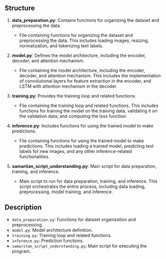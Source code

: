 ## Structure

1. **data_preparation.py**: Contains functions for organizing the dataset and preprocessing the data.
   - File containing functions for organizing the dataset and preprocessing the data. This includes loading images, resizing, normalization, and tokenizing text labels.

2. **model.py**: Defines the model architecture, including the encoder, decoder, and attention mechanism.
   - File containing the model architecture, including the encoder, decoder, and attention mechanism. This includes the implementation of convolutional layers for feature extraction in the encoder, and LSTM with attention mechanism in the decoder.

3. **training.py**: Provides the training loop and related functions.
   - File containing the training loop and related functions. This includes functions for training the model on the training data, validating it on the validation data, and computing the loss function.

4. **inference.py**: Includes functions for using the trained model to make predictions.
   - File containing functions for using the trained model to make predictions. This includes loading a trained model, predicting text labels for new images, and any other inference-related functionalities.

5. **samaritan_script_understanding.py**: Main script for data preparation, training, and inference.
   - Main script to run for data preparation, training, and inference. This script orchestrates the entire process, including data loading, preprocessing, model training, and inference.

## Description

- `data_preparation.py`: Functions for dataset organization and preprocessing.
- `model.py`: Model architecture definition.
- `training.py`: Training loop and related functions.
- `inference.py`: Prediction functions.
- `samaritan_script_understanding.py`: Main script for executing the program.
